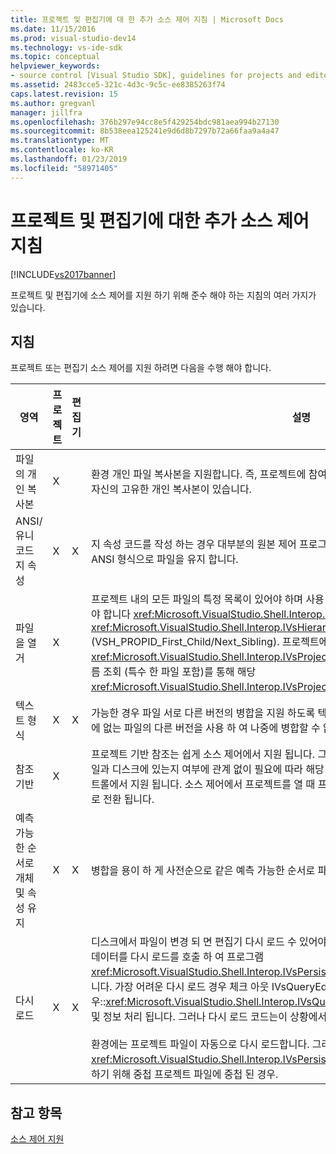 ```yaml
---
title: 프로젝트 및 편집기에 대 한 추가 소스 제어 지침 | Microsoft Docs
ms.date: 11/15/2016
ms.prod: visual-studio-dev14
ms.technology: vs-ide-sdk
ms.topic: conceptual
helpviewer_keywords:
- source control [Visual Studio SDK], guidelines for projects and editors
ms.assetid: 2483cce5-321c-4d3c-9c5c-ee8385263f74
caps.latest.revision: 15
ms.author: gregvanl
manager: jillfra
ms.openlocfilehash: 376b297e94cc8e5f429254bdc981aea994b27130
ms.sourcegitcommit: 8b538eea125241e9d6d8b7297b72a66faa9a4a47
ms.translationtype: MT
ms.contentlocale: ko-KR
ms.lasthandoff: 01/23/2019
ms.locfileid: "58971405"
---
```

# <a name="additional-source-control-guidelines-for-projects-and-editors"></a>프로젝트 및 편집기에 대한 추가 소스 제어 지침
[!INCLUDE[vs2017banner](../../includes/vs2017banner.md)]

프로젝트 및 편집기에 소스 제어를 지원 하기 위해 준수 해야 하는 지침의 여러 가지가 있습니다.  
  
## <a name="guidelines"></a>지침  
 프로젝트 또는 편집기 소스 제어를 지원 하려면 다음을 수행 해야 합니다.  
  
|영역|프로젝트|편집기|설명|  
|----------|-------------|------------|-------------|  
|파일의 개인 복사본|X||환경 개인 파일 복사본을 지원합니다. 즉, 프로젝트에 참여 하는 각 사용자에 해당 프로젝트에서 파일을 자신의 고유한 개인 복사본이 있습니다.|  
|ANSI/유니코드 지 속성|X|X|지 속성 코드를 작성 하는 경우 대부분의 원본 제어 프로그램에서 유니코드를 현재 지원 하지 않으므로 ANSI 형식으로 파일을 유지 합니다.|  
|파일을 열거|X||프로젝트 내의 모든 파일의 특정 목록이 있어야 하며 사용 하 여 파일 목록을 열거 하는 일을 할 수 있어야 합니다 <xref:Microsoft.VisualStudio.Shell.Interop.IVsSccProject2> 또는 <xref:Microsoft.VisualStudio.Shell.Interop.IVsHierarchy.GetProperty%2A> (VSH_PROPID_First_Child/Next_Sibling). 프로젝트에서 항목 이름을 노출 해야 해당 <xref:Microsoft.VisualStudio.Shell.Interop.IVsProject.GetMkDocument%2A> 구현 및 지원을 이름 조회 (특수 한 파일 포함)를 통해 해당 <xref:Microsoft.VisualStudio.Shell.Interop.IVsProject.IsDocumentInProject%2A> 구현 합니다.|  
|텍스트 형식|X|X|가능한 경우 파일 서로 다른 버전의 병합을 지원 하도록 텍스트 형식 이어야 합니다. 파일이 텍스트 형식에 없는 파일의 다른 버전을 사용 하 여 나중에 병합할 수 없습니다. 원하는 텍스트 형식은 XML입니다.|  
|참조 기반|X||프로젝트 기반 참조는 쉽게 소스 제어에서 지원 됩니다. 그러나 디렉터리 기반 프로젝트와 프로젝트 파일과 디스크에 있는지 여부에 관계 없이 필요에 따라 해당 파일의 목록을 생성할 수 있습니다도 소스 컨트롤에서 지원 됩니다. 소스 제어에서 프로젝트를 열 때 프로젝트 파일의 모든 파일 하기 전에 먼저 상태로 전환 됩니다.|  
|예측 가능한 순서로 개체 및 속성 유지|X|X|병합을 용이 하 게 사전순으로 같은 예측 가능한 순서로 파일을 유지 합니다.|  
|다시 로드|X|X|디스크에서 파일이 변경 되 면 편집기 다시 로드 수 있어야 합니다. 소스 제어에 참가 하는 경우 환경은 데이터를 다시 로드를 호출 하 여 프로그램 <xref:Microsoft.VisualStudio.Shell.Interop.IVsPersistDocData2.ReloadDocData%2A> 구현 합니다. 가장 어려운 다시 로드 경우 체크 아웃 IVsQueryEditQuerySave를 호출 하는 동안 발생 한 경우::<xref:Microsoft.VisualStudio.Shell.Interop.IVsQueryEditQuerySave2.QueryEditFiles%2A> 및 정보 처리 됩니다. 그러나 다시 로드 코드는이 상황에서 실행 되도록 있어야 합니다.<br /><br /> 환경에는 프로젝트 파일이 자동으로 다시 로드합니다. 그러나 프로젝트를 구현 해야 합니다 <xref:Microsoft.VisualStudio.Shell.Interop.IVsPersistHierarchyItem2> 계층을 다시 로드를 지원 하기 위해 중첩 프로젝트 파일에 중첩 된 경우.|  
  
## <a name="see-also"></a>참고 항목  
 [소스 제어 지원](../../extensibility/internals/supporting-source-control.md)

